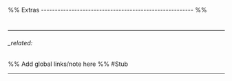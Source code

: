 %% Extras ------------------------------------------------------- %%
#
___

###### _related: 
%% Add global links/note here %%
#Stub

___